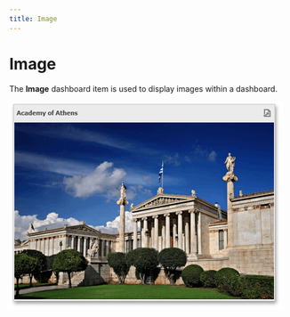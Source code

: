 ```yaml
---
title: Image
---
```

# Image
The **Image** dashboard item is used to display images within a dashboard.

![MainFeatures_Image](../../../images/Img18213.png)